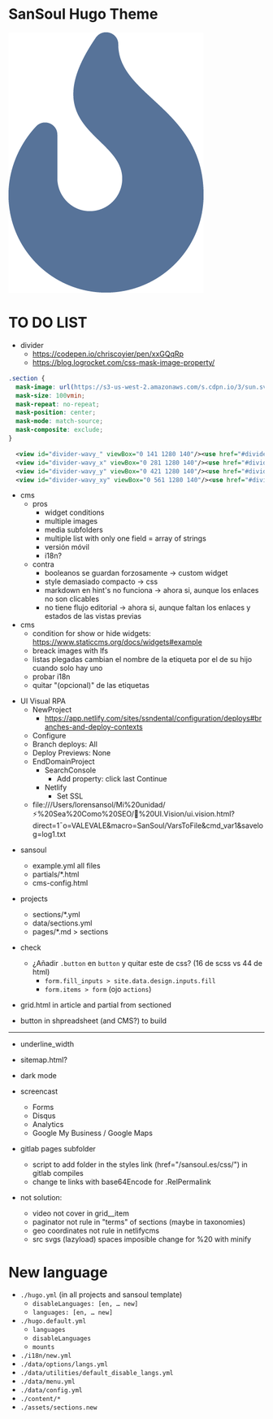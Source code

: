 # SanSoul Hugo Theme

[![sansoul](/assets/media/logo.png)](https://gitlab.com/lorensansol/sansoul)


# TO DO LIST

- divider
  - https://codepen.io/chriscoyier/pen/xxGQqRp
  - https://blog.logrocket.com/css-mask-image-property/
```css
.section {
  mask-image: url(https://s3-us-west-2.amazonaws.com/s.cdpn.io/3/sun.svg), linear-gradient(to bottom, transparent 50%, black 0);
  mask-size: 100vmin;
  mask-repeat: no-repeat;
  mask-position: center;
  mask-mode: match-source;
  mask-composite: exclude;
}
```
```xml
  <view id="divider-wavy_" viewBox="0 141 1280 140"/><use href="#divider-wavy" y="141"></use>
  <view id="divider-wavy_x" viewBox="0 281 1280 140"/><use href="#divider-wavy" y="281" style="transform:scale(-1,1);transform-origin:center"></use>
  <view id="divider-wavy_y" viewBox="0 421 1280 140"/><use href="#divider-wavy" y="421" style="transform:scale(1,-1);transform-origin:center"></use>
  <view id="divider-wavy_xy" viewBox="0 561 1280 140"/><use href="#divider-wavy" y="561" style="transform:scale(-1,-1);transform-origin:center"></use>
```

- cms
  - pros
    - widget conditions
    - multiple images
    - media subfolders
    - multiple list with only one field = array of strings
    - versión móvil
    - i18n?
  - contra
    - booleanos se guardan forzosamente -> custom widget
    - style demasiado compacto -> css
    - markdown en hint's no funciona -> ahora si, aunque los enlaces no son clicables
    - no tiene flujo editorial -> ahora si, aunque faltan los enlaces y estados de las vistas previas
- cms
  - condition for show or hide widgets: https://www.staticcms.org/docs/widgets#example
  - breack images with lfs
  - listas plegadas cambian el nombre de la etiqueta por el de su hijo cuando solo hay uno
  - probar i18n
  - quitar "(opcional)" de las etiquetas
+ UI Visual RPA
	- NewProject
		- https://app.netlify.com/sites/ssndental/configuration/deploys#branches-and-deploy-contexts
    - Configure
    - Branch deploys: All
    - Deploy Previews: None
	- EndDomainProject
		- SearchConsole
			- Add property: click last Continue
		- Netlify
			- Set SSL
	- file:///Users/lorensansol/Mi%20unidad/⚡%20Sea%20Como%20SEO/🤖%20UI.Vision/ui.vision.html?direct=1¯o=VALEVALE&macro=SanSoul/VarsToFile&cmd_var1&savelog=log1.txt
- sansoul
  - example.yml all files
  - partials/\*.html
  - cms-config.html
- projects
  - sections/\*.yml
  - data/sections.yml
  - pages/\*.md > sections
- check
  - ¿Añadir `.button` en `button` y quitar este de css? (16 de scss vs 44 de html)
	- `form.fill_inputs > site.data.design.inputs.fill`
	- `form.items > form` (ojo `actions`)

- grid.html in article and partial from sectioned
- button in shpreadsheet (and CMS?) to build

---

- underline_width
- sitemap.html?
- dark mode
- screencast
  - Forms
  - Disqus
  - Analytics
  - Google My Business / Google Maps

- gitlab pages subfolder
  - script to add folder in the styles link (href="/sansoul.es/css/") in gitlab compiles
  - change te links with base64Encode for .RelPermalink

- not solution:
  - video not cover in grid__item
  - paginator not rule in "terms" of sections (maybe in taxonomies)
  - geo coordinates not rule in netlifycms
  - src svgs (lazyload) spaces imposible change for %20 with minify


# New language

- `./hugo.yml` (in all projects and sansoul template)
  - `disableLanguages: [en, … new]`
  - `languages: [en, … new]`
- `./hugo.default.yml`
  - `languages`
  - `disableLanguages`
  - `mounts`
- `./i18n/new.yml`
- `./data/options/langs.yml`
- `./data/utilities/default_disable_langs.yml`
- `./data/menu.yml`
- `./data/config.yml`
- `./content/*`
- `./assets/sections.new`
